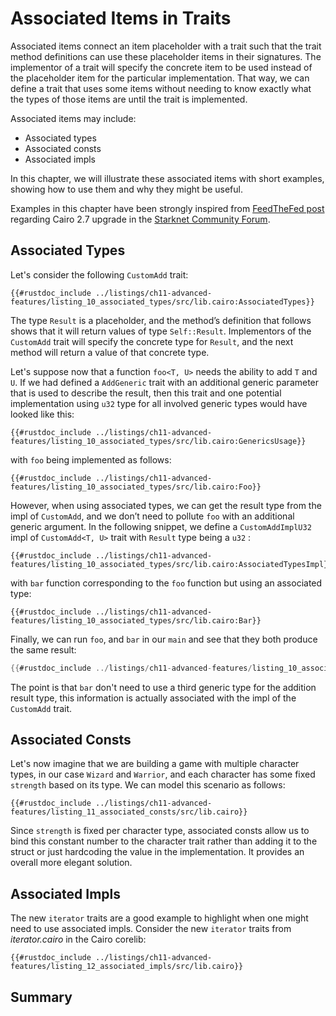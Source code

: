 # Associated Items in Traits

Associated items connect an item placeholder with a trait such that the trait method definitions can use these placeholder items in their signatures. The implementor of a trait will specify the concrete item to be used instead of the placeholder item for the particular implementation. That way, we can define a trait that uses some items without needing to know exactly what the types of those items are until the trait is implemented.

Associated items may include:
- Associated types
- Associated consts
- Associated impls

In this chapter, we will illustrate these associated items with short examples, showing how to use them and why they might be useful.

Examples in this chapter have been strongly inspired from [FeedTheFed post] regarding Cairo 2.7 upgrade in the [Starknet Community Forum].

[FeedTheFed post]: https://community.starknet.io/t/cairo-v2-7-0-is-coming/114362
[Starknet Community Forum]: https://community.starknet.io/

## Associated Types

Let's consider the following `CustomAdd` trait: 

```rust, noplayground
{{#rustdoc_include ../listings/ch11-advanced-features/listing_10_associated_types/src/lib.cairo:AssociatedTypes}}
```

The type `Result` is a placeholder, and the method’s definition that follows shows that it will return values of type `Self::Result`. Implementors of the `CustomAdd` trait will specify the concrete type for `Result`, and the next method will return a value of that concrete type.

Let's suppose now that a function `foo<T, U>` needs the ability to add `T` and `U`. If we had defined a `AddGeneric` trait with an additional generic parameter that is used to describe the result, then this trait and one potential implementation using `u32` type for all involved generic types would have looked like this:

```rust, noplayground
{{#rustdoc_include ../listings/ch11-advanced-features/listing_10_associated_types/src/lib.cairo:GenericsUsage}}
```

with `foo` being implemented as follows:

```rust, noplayground
{{#rustdoc_include ../listings/ch11-advanced-features/listing_10_associated_types/src/lib.cairo:Foo}}
```

However, when using associated types, we can get the result type from the impl of `CustomAdd`, and we don’t need to pollute `foo` with an additional generic argument. In the following snippet, we define a `CustomAddImplU32` impl of `CustomAdd<T, U>` trait with `Result` type being a `u32` :

```rust, noplayground
{{#rustdoc_include ../listings/ch11-advanced-features/listing_10_associated_types/src/lib.cairo:AssociatedTypesImpl}}
```

with `bar` function corresponding to the `foo` function but using an associated type:

```rust, noplayground
{{#rustdoc_include ../listings/ch11-advanced-features/listing_10_associated_types/src/lib.cairo:Bar}}
```

Finally, we can run `foo`, and `bar` in our `main` and see that they both produce the same result:

```rust
{{#rustdoc_include ../listings/ch11-advanced-features/listing_10_associated_types/src/lib.cairo:Main}}
```

The point is that `bar` don't need to use a third generic type for the addition result type, this information is actually associated with the impl of the `CustomAdd` trait.

## Associated Consts

Let's now imagine that we are building a game with multiple character types, in our case `Wizard` and `Warrior`, and each character has some fixed `strength` based on its type. We can model this scenario as follows:

```rust, noplayground
{{#rustdoc_include ../listings/ch11-advanced-features/listing_11_associated_consts/src/lib.cairo}}
```

Since `strength` is fixed per character type, associated consts allow us to bind this constant number to the character trait rather than adding it to the struct or just hardcoding the value in the implementation. It provides an overall more elegant solution.

## Associated Impls

The new `iterator` traits are a good example to highlight when one might need to use associated impls. Consider the new `iterator` traits from _iterator.cairo_ in the Cairo corelib:

```rust, noplayground
{{#rustdoc_include ../listings/ch11-advanced-features/listing_12_associated_impls/src/lib.cairo}}
```



## Summary

